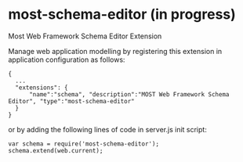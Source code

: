 # most-schema-editor (in progress)

Most Web Framework Schema Editor Extension

Μanage web application modelling by registering this extension in application configuration as follows:

    {
      ...
      "extensions": {
          "name":"schema", "description":"MOST Web Framework Schema Editor", "type":"most-schema-editor"
      }
    }

or by adding the following lines of code in server.js init script:

    var schema = require('most-schema-editor');
    schema.extend(web.current);
